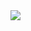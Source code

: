 <img src="https://capsule-render.vercel.app/api?type=transparent&color=100:396992&height=300&section=header&text=capsule%20render&fontSize=90" />
